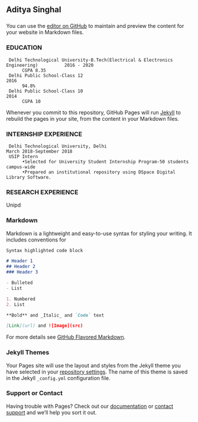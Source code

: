 ## Aditya Singhal
### 

You can use the [editor on GitHub](https://github.com/adidtu27/adidtu27.github.io/edit/master/README.md) to maintain and preview the content for your website in Markdown files.
### EDUCATION
     Delhi Technological University-B.Tech(Electrical & Electronics Engineering)          2016 - 2020
          CGPA 8.35
     Delhi Public School-Class 12                                                         2016
          94.8%
     Delhi Public School-Class 10                                                         2014
          CGPA 10

Whenever you commit to this repository, GitHub Pages will run [Jekyll](https://jekyllrb.com/) to rebuild the pages in your site, from the content in your Markdown files.

### INTERNSHIP EXPERIENCE
     
     Delhi Technological University, Delhi                                                 March 2018-September 2018
     USIP Intern
          •Selected for University Student Internship Program-50 students campus-wide
          •Prepared an institutional repository using DSpace Digital Library Software.
### RESEARCH EXPERIENCE
Unipd
     
### Markdown

Markdown is a lightweight and easy-to-use syntax for styling your writing. It includes conventions for
```markdown
Syntax highlighted code block

# Header 1
## Header 2
### Header 3

- Bulleted
- List

1. Numbered
2. List

**Bold** and _Italic_ and `Code` text

[Link](url) and ![Image](src)
```

For more details see [GitHub Flavored Markdown](https://guides.github.com/features/mastering-markdown/).

### Jekyll Themes

Your Pages site will use the layout and styles from the Jekyll theme you have selected in your [repository settings](https://github.com/adidtu27/adidtu27.github.io/settings). The name of this theme is saved in the Jekyll `_config.yml` configuration file.

### Support or Contact

Having trouble with Pages? Check out our [documentation](https://help.github.com/categories/github-pages-basics/) or [contact support](https://github.com/contact) and we’ll help you sort it out.
